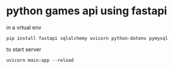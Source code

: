 # python games api using fastapi

in a vrtual env
```
pip install fastapi sqlalchemy uvicorn python-dotenv pymysql
```

to start server
```
uvicorn main:app --reload
```